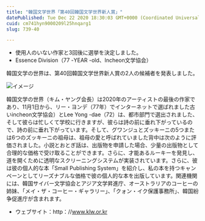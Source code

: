 ```yaml
---
title: "韓国文学世界「第40回韓国文学世界新人賞」"
datePublished: Tue Dec 22 2020 18:30:03 GMT+0000 (Coordinated Universal Time)
cuid: cm741hyn9000209l25hnqarg1
slug: 739-40

---
```



- 使用人のいない作家と3回後に選挙を決定しました。
- Essence Division（77 -YEAR -old、Incheon文学協会）

韓国文学の世界は、第40回韓国文学世界新人賞の2人の候補者を発表しました。

![イメージ](https://cdn.hashnode.com/res/hashnode/image/upload/v1739493466911/d6dc280d-ca43-433c-836f-983d2f47281c.jpeg)

韓国文学の世界（キム・ヤング会長）は2020年のアーティストの最後の作家であり、11月1日から、リー・ヨンデ（77年）でインターネットで選ばれました古いincheon文学協会）とLee Yong -dae（72）は、都市部門で選出されました、そして彼らは忙しくて学校に行きますが、彼らは詩の前に垂れ下がっているので、詩の前に垂れ下がっています。そして、グワンジュとズッキーニの5つまたは6つのズッキーニの祖母は、祖母の愛と呼ばれていました背中は次のように評価されました。小説とおとぎ話は、出版物を申請した場合、少量の出版物として合理的な価格で受け取ることができます。さらに、才能あるルーキーを発見し、道を開くために透明なスクリーニングシステムが実装されています。さらに、彼は彼の個人的な本「Small Publishing System」を紹介し、私の本を持つキャンペーンとしてリーズナブルな価格で彼の個人的な本を出版しています。関連機関には、韓国サイバー文学協会とアジア文学昇進庁、オーストラリアのコーヒーの姉妹、「メイ・ザ・コーヒー・ギャラリー」、「クォン・イク保護事務所」、韓国紛争促進庁が含まれます。

- ウェブサイト：http：//www.klw.or.kr